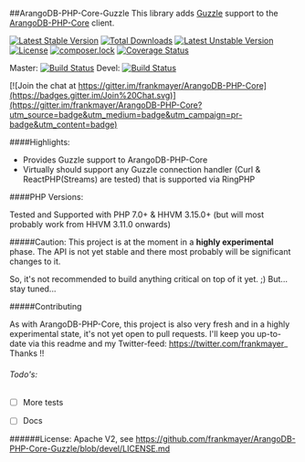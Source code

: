 ##ArangoDB-PHP-Core-Guzzle
This library adds [Guzzle](https://github.com/guzzle/guzzle) support to the [ArangoDB-PHP-Core](https://github.com/frankmayer/ArangoDB-PHP-Core) client.

[![Latest Stable Version](https://poser.pugx.org/frankmayer/arangodb-php-core-guzzle/v/stable)](https://packagist.org/packages/frankmayer/arangodb-php-core-guzzle)
[![Total Downloads](https://poser.pugx.org/frankmayer/arangodb-php-core-guzzle/downloads)](https://packagist.org/packages/frankmayer/arangodb-php-core-guzzle)
[![Latest Unstable Version](https://poser.pugx.org/frankmayer/arangodb-php-core-guzzle/v/unstable)](https://packagist.org/packages/frankmayer/arangodb-php-core-guzzle)
[![License](https://poser.pugx.org/frankmayer/arangodb-php-core-guzzle/license)](https://packagist.org/packages/frankmayer/arangodb-php-core-guzzle)
[![composer.lock](https://poser.pugx.org/frankmayer/arangodb-php-core-guzzle/composerlock)](https://packagist.org/packages/frankmayer/arangodb-php-core-guzzle)
[![Coverage Status](https://coveralls.io/repos/frankmayer/ArangoDB-PHP-Core-Guzzle/badge.png)](https://coveralls.io/r/frankmayer/ArangoDB-PHP-Core-Guzzle)

Master: [![Build Status](https://travis-ci.org/frankmayer/ArangoDB-PHP-Core-Guzzle.png?branch=master)](https://travis-ci.org/frankmayer/ArangoDB-PHP-Core-Guzzle/tree/master)
Devel: [![Build Status](https://travis-ci.org/frankmayer/ArangoDB-PHP-Core-Guzzle.png?branch=devel)](https://travis-ci.org/frankmayer/ArangoDB-PHP-Core-Guzzle/tree/devel)

[![Join the chat at https://gitter.im/frankmayer/ArangoDB-PHP-Core](https://badges.gitter.im/Join%20Chat.svg)](https://gitter.im/frankmayer/ArangoDB-PHP-Core?utm_source=badge&utm_medium=badge&utm_campaign=pr-badge&utm_content=badge)


####Highlights:

- Provides Guzzle support to ArangoDB-PHP-Core
- Virtually should support any Guzzle connection handler (Curl & ReactPHP(Streams) are tested) that is supported via RingPHP 


####PHP Versions:

Tested and Supported with PHP 7.0+ & HHVM 3.15.0+ (but will most probably work from HHVM 3.11.0 onwards)


#####Caution:
This project is at the moment in a __highly experimental__ phase.
The API is not yet stable and there most probably will be significant changes to it.

So, it's not recommended to build anything critical on top of it yet. ;)
But... stay tuned...


#####Contributing

As with ArangoDB-PHP-Core, this project is also very fresh and in a highly experimental state, it's not yet open to pull requests.
I'll keep you up-to-date via this readme and my Twitter-feed: https://twitter.com/frankmayer_
Thanks !!


###### Todo's:
- [ ] More tests
- [ ] Docs


######License:
Apache V2, see https://github.com/frankmayer/ArangoDB-PHP-Core-Guzzle/blob/devel/LICENSE.md
